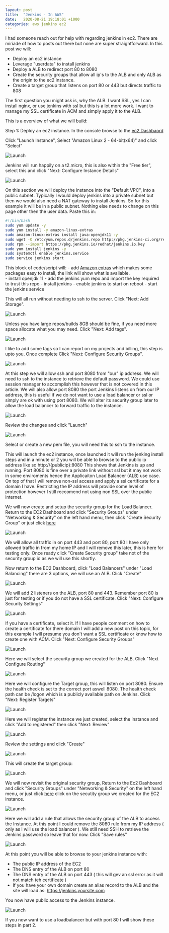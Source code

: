 ```yaml
---
layout: post
title:  "Jenkins - In AWS"
date:   2020-08-21 19:18:01 +1000
categories: aws jenkins ec2
---
```


I had someone reach out for help with regarding jenkins in ec2.  There are miriade of how to posts out there but none are super straightforward.  In this post we will:

 - Deploy an ec2 instance
 - Leverage "userdata" to install jenkins
 - Deploy a ALB to redirect port 80 to 8080
 - Create the security groups that allow all ip's to the ALB and only ALB as the origin to the ec2 instance.
 - Create a target group that listens on port 80 or 443 but directs traffic to 808

 The first question you might ask is, why the ALB.  I want SSL, yes I can install nginx, or use jenkins with ssl but this is a lot more work.  I want to manage my SSL certificate in ACM and simply apply it to the ALB.

 This is a overview of what we will build:

Step 1:  Deploy an ec2 instance.
In the console browse to the [ec2 Dashbaord](https://ap-southeast-2.console.aws.amazon.com/ec2/home?region=ap-southeast-2#Instances:sort=instanceId)

Click "Launch Instance", Select "Amazon Linux 2 - 64-bit(x64)" and click "Select"

![Launch](/assets/post/2020-08-21-jenkins-in-aws/jenkins-1.png "Launch")

Jenkins will run happily on a t2.micro, this is also within the "Free tier", select this and click "Next: Configure Instance Details"

![Launch](/assets/post/2020-08-21-jenkins-in-aws/jenkins-3.png "Launch")

On this section we will deploy the instance into the "Default VPC", into a public subnet.  Typically I would deploy jenkins into a private subnet but then we would also need a NAT gateway to install Jenkins. So for this example it will be in a public subnet.  Nothing else needs to change on this page other then the user data.  Paste this in:

```bash
#!/bin/bash
sudo yum update -y
sudo yum install -y amazon-linux-extras
sudo amazon-linux-extras install java-openjdk11 -y
sudo wget -O /etc/yum.repos.d/jenkins.repo http://pkg.jenkins-ci.org/redhat/jenkins.repo
sudo rpm --import https://pkg.jenkins.io/redhat/jenkins.io.key
sudo yum install jenkins -y
sudo systemctl enable jenkins.service
sudo service jenkins start
```

This block of code/script will:
    - add [Amazon extras](https://aws.amazon.com/premiumsupport/knowledge-center/ec2-install-extras-library-software/) which makes some packages easy to install, the link will show what is avaliable.  
    - install openjdk 11
    - add the jenkins yum repo and import the key required to trust this repo
    - install jenkins
    - enable jenkins to start on reboot
    - start the jenkins service

This will all run without needing to ssh to the server.  Click "Next: Add Storage".

![Launch](/assets/post/2020-08-21-jenkins-in-aws/jenkins-4.png "Launch")

Unless you have large repos/builds 8GB should be fine, if you need more space allocate what you may need.  Click "Next: Add tags". 

![Launch](/assets/post/2020-08-21-jenkins-in-aws/jenkins-5.png "Launch")

I like to add some tags so I can report on my projects and billing, this step is upto you.  Once complete Click "Next: Configure Security Groups". 

![Launch](/assets/post/2020-08-21-jenkins-in-aws/jenkins-6.png "Launch")

At this step we will allow ssh and port 8080 from "our" ip address.  We will need to ssh to the instance to retrieve the default password.  We could use session manager to accomplish this however that is not covered in this article.  We will also allow port 8080 the port Jenkins listens on from our IP address, this is useful if we do not want to use a load balancer or ssl or simply are ok with using port 8080. We will alter its security group later to allow the load balancer to forward traffic to the instance.

![Launch](/assets/post/2020-08-21-jenkins-in-aws/jenkins-7.png "Launch")

Review the changes and click "Launch"

![Launch](/assets/post/2020-08-21-jenkins-in-aws/jenkins-8.png "Launch")

Select or create a new pem file, you will need this to ssh to the instance.

This will launch the ec2 instance, once launched it will run the jenking install steps and in a minute or 2 you will be able to browse to the public ip address like so http://{publicip}:8080  This shows that Jenkins is up and running.  Port 8080 is fine over a private link without ssl but it may not work in some enviroments hence the Applicaiton Load Balancer (ALB) use case.  On top of that I will remove non-ssl access and apply a ssl certificate for a domain I have.  Restricting the IP address will provide some level of protection however I still reccomend not using non SSL over the public internet.

We will now create and setup the security group for the Load Balancer.  Return to the EC2 Dashboard and click "Security Groups" under "Networking & Security" on the left hand menu, then click "Create Security Group" or just click [here](https://ap-southeast-2.console.aws.amazon.com/ec2/home?region=ap-southeast-2#SecurityGroups:sort=group-id)

![Launch](/assets/post/2020-08-21-jenkins-in-aws/jenkins-9.png "Launch")

We will allow all traffic in on port 443 and port 80, port 80 I have only allowed traffic in from my home IP and I will remove this later, this is here for testing only. Once ready click "Create Security group" take not of the security group id as we will use this shortly.

Now return to the EC2 Dashboard, click "Load Balancers" under "Load Balancing" there are 3 options, we will use an ALB.  Click "Create"  

![Launch](/assets/post/2020-08-21-jenkins-in-aws/jenkins-10.png "Launch")

We will add 2 listeners on the ALB, port 80 and 443.  Remember port 80 is just for testing or if you do not have a SSL certificate. Click "Next: Configure Security Settings"

![Launch](/assets/post/2020-08-21-jenkins-in-aws/jenkins-11.png "Launch")

If you have a certificate, select it.  If I have people comment on how to create a certificate for there domain I will add a new post on this topic, for this example I will presume you don't want a SSL certificate or know how to create one with ACM. Click "Next: Configure Security Groups"


![Launch](/assets/post/2020-08-21-jenkins-in-aws/jenkins-12.png "Launch")

Here we will select the security group we created for the ALB.  Click "Next Configure Routing"

![Launch](/assets/post/2020-08-21-jenkins-in-aws/jenkins-13.png "Launch")

Here we will configure the Target group, this will listen on port 8080.  Ensure the health check is set to the correct port aswell 8080.  The health check path can be /logon which is a publicly available path on Jenkins.  Click "Next: Register Targets" 

![Launch](/assets/post/2020-08-21-jenkins-in-aws/jenkins-14.png "Launch")

Here we will register the instance we just created, select the instance and click "Add to registered" then click "Next: Review"

![Launch](/assets/post/2020-08-21-jenkins-in-aws/jenkins-15.png "Launch")

Review the settings and click "Create"

![Launch](/assets/post/2020-08-21-jenkins-in-aws/jenkins-16.png "Launch")

This will create the target group:

![Launch](/assets/post/2020-08-21-jenkins-in-aws/jenkins-17.png "Launch")

We will now revisit the original security group,  Return to the Ec2 Dashboard and click "Security Groups" under "Networking & Security" on the left hand menu, or just click [here](https://ap-southeast-2.console.aws.amazon.com/ec2/home?region=ap-southeast-2#SecurityGroups:sort=group-id) click on the secutity group we created for the EC2 instance.

![Launch](/assets/post/2020-08-21-jenkins-in-aws/jenkins-18.png "Launch")

Here we will add a rule that allows the security group of the ALB to access the Instance.  At this point I could remove the 8080 rule from my IP address ( only as I will use the load balancer ).  We still need SSH to retrieve the Jenkins password so leave that for now. Click "Save rules"

![Launch](/assets/post/2020-08-21-jenkins-in-aws/jenkins-19.png "Launch")

At this point you will be able to browse to your jenkins instance with:

- The public IP address of the EC2
- The DNS entry of the ALB on port 80
- The DNS entry of the ALB on port 443 ( this will gev an ssl error as it will not match teh certificate )
- If you have your own domain create an alias record to the ALB and the site will load as:  https://jenkins.yoursite.com

You now have public access to the Jenkins instance.

![Launch](/assets/post/2020-08-21-jenkins-in-aws/jenkins-20.png "Launch")

If you now want to use a loadbalancer but with port 80 I will show these steps in part 2.